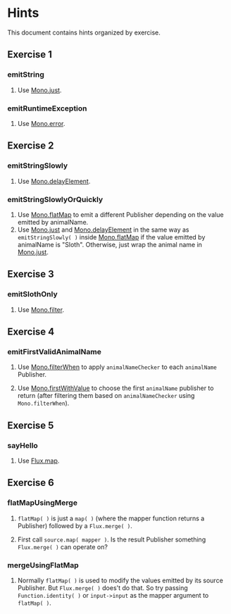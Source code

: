 # Hints
This document contains hints organized by exercise.

## Exercise 1

### emitString

1. Use [Mono.just](https://projectreactor.io/docs/core/release/api/reactor/core/publisher/Mono.html#just-T-).

### emitRuntimeException

1. Use [Mono.error](https://projectreactor.io/docs/core/release/api/reactor/core/publisher/Mono.html#error-java.lang.Throwable-).

## Exercise 2

### emitStringSlowly

1. Use [Mono.delayElement](https://projectreactor.io/docs/core/release/api/reactor/core/publisher/Mono.html#delayElement-java.time.Duration-).

### emitStringSlowlyOrQuickly

1. Use [Mono.flatMap](https://projectreactor.io/docs/core/release/api/reactor/core/publisher/Mono.html#flatMap-java.util.function.Function-) to emit a different Publisher depending on the value emitted by animalName.
2. Use [Mono.just](https://projectreactor.io/docs/core/release/api/reactor/core/publisher/Mono.html#just-T-) and [Mono.delayElement](https://projectreactor.io/docs/core/release/api/reactor/core/publisher/Mono.html#delayElement-java.time.Duration-) in the same way as `emitStringSlowly( )` inside [Mono.flatMap](https://projectreactor.io/docs/core/release/api/reactor/core/publisher/Mono.html#flatMap-java.util.function.Function-) if the value emitted by animalName is "Sloth". Otherwise, just wrap the animal name in [Mono.just](https://projectreactor.io/docs/core/release/api/reactor/core/publisher/Mono.html#just-T-).

## Exercise 3

### emitSlothOnly

1. Use [Mono.filter](https://projectreactor.io/docs/core/release/api/reactor/core/publisher/Mono.html#filter-java.util.function.Predicate-).

## Exercise 4

### emitFirstValidAnimalName

1. Use [Mono.filterWhen](https://projectreactor.io/docs/core/release/api/reactor/core/publisher/Mono.html#filterWhen-java.util.function.Function-) to apply `animalNameChecker` to each `animalName` Publisher.

1. Use [Mono.firstWithValue](https://projectreactor.io/docs/core/release/api/reactor/core/publisher/Mono.html#firstWithValue-java.lang.Iterable-) to choose the first `animalName` publisher to return (after filtering them based on `animalNameChecker` using `Mono.filterWhen`).

## Exercise 5

### sayHello

1. Use [Flux.map](https://projectreactor.io/docs/core/release/api/reactor/core/publisher/Flux.html#map-java.util.function.Function-).

## Exercise 6

### flatMapUsingMerge

1. `flatMap( )` is just a `map( )` (where the mapper function returns a Publisher) followed by a `Flux.merge( )`.

2. First call `source.map( mapper )`. Is the result Publisher something `Flux.merge( )` can operate on?

### mergeUsingFlatMap

1. Normally `flatMap( )` is used to modify the values emitted by its source Publisher. But `Flux.merge( )` does't do that. So try passing `Function.identity( )` or `input->input` as the mapper argument to `flatMap( )`.